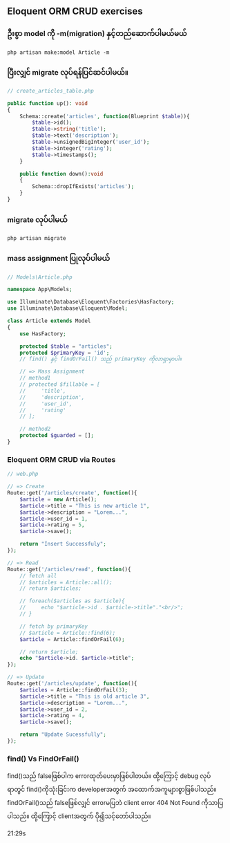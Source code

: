 ## Eloquent ORM CRUD exercises

### ဦးစွာ model ကို -m(migration) နှင့်တည်ဆောက်ပါမယ်မယ်
```shell
php artisan make:model Article -m
```

### ပြီးလျှင် migrate လုပ်ရန်ပြင်ဆင်ပါမယ်။
```php
// create_articles_table.php

public function up(): void
{
    Schema::create('articles', function(Blueprint $table)){
        $table->id();
        $table->string('title');
        $table->text('description');
        $table->unsignedBigInteger('user_id');
        $table->integer('rating');
        $table->timestamps();
    }

    public function down():void
    {
        Schema::dropIfExists('articles');
    }
}
```

### migrate လုပ်ပါမယ်
```shell
php artisan migrate
```

### mass assignment ပြုလုပ်ပါမယ်
```php
// Models\Article.php

namespace App\Models;

use Illuminate\Database\Eloquent\Factories\HasFactory;
use Illuminate\Database\Eloquent\Model;

class Article extends Model
{
    use HasFactory;

    protected $table = "articles";
    protected $primaryKey = 'id';
    // find() နှင့် findOrFail() သည် primaryKey ကိုလာရှာမှာပါ။

    // => Mass Assignment 
    // method1
    // protected $fillable = [
    //     'title',
    //     'description',
    //     'user_id',
    //     'rating'
    // ];

    // method2
    protected $guarded = [];
}
```

### Eloquent ORM CRUD via Routes

```php
// web.php

// => Create
Route::get('/articles/create', function(){
    $article = new Article();
    $article->title = "This is new article 1",
    $article->description = "Lorem...",
    $article->user_id = 1,
    $article->rating = 5,
    $article->save();

    return "Insert Successfuly";
});

// => Read 
Route::get('/articles/read', function(){
    // fetch all
    // $articles = Article::all();
    // return $articles;

    // foreach($articles as $article){
    //     echo "$article->id . $article->title"."<br/>";
    // }

    // fetch by primaryKey
    // $article = Article::find(6);
    $article = Article::findOrFail(6);

    // return $article;
    echo "$article->id. $article->title";
});

// => Update 
Route::get('/articles/update', function(){
    $articles = Article::findOrFail(3);
    $article->title = "This is old article 3",
    $article->description = "Lorem...",
    $article->user_id = 2,
    $article->rating = 4,
    $article->save();

    return "Update Sucessfully";
});
```

### find() Vs FindOrFail()
find()သည် falseဖြစ်ပါက errorထုတ်ပေးမှာဖြစ်ပါတယ်။ ထို့ကြောင့် debug လုပ်ရာတွင် find()ကိုသုံးခြင်းက developerအတွက် အထောက်အကူများစွာဖြစ်ပါသည်။
findOrFail()သည် falseဖြစ်လျှင် errorမပြဘဲ client error 404 Not Found ကိုသာပြပါသည်။
ထို့ကြောင့် clientအတွက် ပို၍သင့်တော်ပါသည်။

21:29s